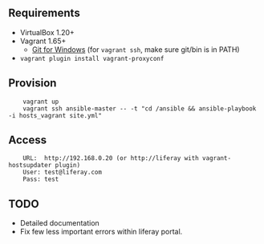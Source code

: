 Requirements
------------

- VirtualBox 1.20+
- Vagrant 1.65+
  - [Git for Windows](https://msysgit.github.io/) (for `vagrant ssh`, make sure git/bin is in PATH)
- `vagrant plugin install vagrant-proxyconf`


Provision
---------
        vagrant up
        vagrant ssh ansible-master -- -t "cd /ansible && ansible-playbook -i hosts_vagrant site.yml"

Access
------
        URL:  http://192.168.0.20 (or http://liferay with vagrant-hostsupdater plugin)
        User: test@liferay.com 
        Pass: test

TODO
----

- Detailed documentation
- Fix few less important errors within liferay portal.
